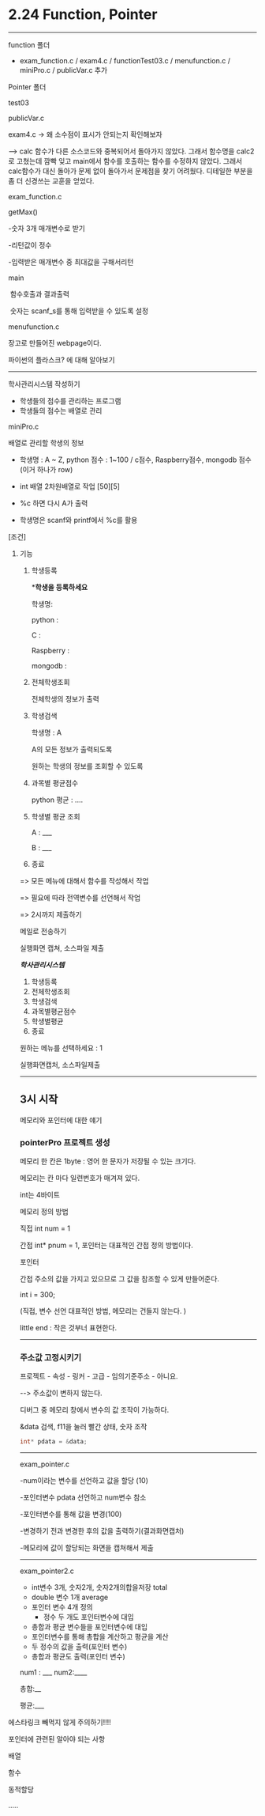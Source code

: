 # 2.24 Function, Pointer

---

function 폴더

* exam_function.c / exam4.c / functionTest03.c / menufunction.c / miniPro.c / publicVar.c 추가

Pointer 폴더 



test03

publicVar.c

exam4.c -> 왜 소수점이 표시가 안되는지 확인해보자

--> calc 함수가 다른 소스코드와 중복되어서 돌아가지 않았다. 그래서 함수명을 calc2로 고쳤는데 깜빡 잊고 main에서 함수를 호출하는 함수를 수정하지 않았다. 그래서 calc함수가 대신 돌아가 문제 없이 돌아가서 문제점을 찾기 어려웠다. 디테일한 부분을 좀 더 신경쓰는 교훈을 얻었다.



exam_function.c

getMax()

-숫자 3개 매개변수로 받기

-리턴값이 정수

-입력받은 매개변수 중 최대값을 구해서리턴



main

​	함수호출과 결과출력

​	숫자는 scanf_s를 통해 입력받을 수 있도록 설정



menufunction.c

장고로 만들어진 webpage이다.

파이썬의 플라스크? 에 대해 알아보기



---

학사관리시스템 작성하기

* 학생들의 점수를 관리하는 프로그램
* 학생들의 점수는 배열로 관리

miniPro.c

배열로 관리할 학생의 정보 

- 학생명 : A ~ Z, python 점수 : 1~100 / c점수, Raspberry점수, mongodb 점수 (이거 하나가 row)

- int 배열 2차원배열로 작업 [50][5]

- %c 하면 다시 A가 출력

- 학생명은 scanf와 printf에서 %c를 활용

  

[조건]

1. 기능 

   1. 학생등록

      *******학생을 등록하세요******

      학생명:

      python :

      C :

      Raspberry :

      mongodb : 

   2. 전체학생조회

      전체학생의 정보가 출력

   3. 학생검색

      학생명 : A

      A의 모든 정보가 출력되도록

      원하는 학생의 정보를 조회할 수 있도록 

   4. 과목별 평균점수

      python 평균 : ....

   5. 학생별 평균 조회

      A : ___ 

      B : ___

   6. 종료

   => 모든 메뉴에 대해서 함수를 작성해서 작업

   => 필요에  따라 전역변수를 선언해서 작업

   => 2시까지 제출하기

   메일로 전송하기 

   실행화면 캡쳐, 소스파일 제출

   

   *****학사관리시스템*****

   1. 학생등록
   2. 전체학생조회
   3. 학생검색
   4. 과목별평균점수
   5. 학생별평균
   6. 종료

   원하는 메뉴를 선택하세요 : 1

   

   실행화면캡처, 소스파일제출

   ---
   
   ## 3시 시작
   
   메모리와 포인터에 대한 얘기
   
   
   
   ### pointerPro 프로젝트 생성
   
   
   
   메모리 한 칸은 1byte : 영어 한 문자가 저장될 수 있는 크기다. 
   
   메모리는 칸 마다 일련번호가 매겨져 있다. 
   
   int는 4바이트 
   
   
   
   메모리 정의 방법
   
   직접 int num = 1
   
   간접 int* pnum = 1, 포인터는 대표적인 간접 정의 방법이다.
   
   
   
   포인터
   
   간접 주소의 값을 가지고 있으므로 그 값을 참조할 수 있게 만들어준다.
   
   
   
   int i = 300; 
   
   (직접, 변수 선언 대표적인 방법, 메모리는 건들지 않는다. )
   
   little end : 작은 것부너 표현한다.
   
   ---
   
   ### 주소값 고정시키기
   
   프로젝트 - 속성 - 링커 - 고급 - 임의기준주소 - 아니요.
   
   --> 주소값이 변하지 않는다.
   
   
   
   디버그 중 메모리 창에서 변수의 값 조작이 가능하다. 
   
   &data 검색, f11을 눌러 빨간 상태, 숫자 조작
   
   ```c
   int* pdata = &data;
   ```
   
   
   
   ---
   
   exam_pointer.c
   
   
   
   -num이라는 변수를 선언하고 값을 할당 (10)
   
   -포인터변수 pdata 선언하고 num변수 참소
   
   -포인터변수를 통해 값을 변경(100)
   
   -변경하기 전과 변경한 후의 값을 출력하기(결과화면캡처)
   
   -메모리에 값이 할당되는 화면을 캡쳐해서 제출
   
   ---
   
   exam_pointer2.c
   
   * int변수 3개, 숫자2개, 숫자2개의합을저장 total
   * double 변수 1개 average
   * 포인터 변수 4개 정의 
     * 정수 두 개도 포인터변수에 대입
   * 총합과 평균 변수들을 포인터변수에 대입
   * 포인터변수를 통해 총합을 계산하고 평균을 계산
   * 두 정수의 값을 출력(포인터 변수)
   * 총합과 평균도 출력(포인터 변수)
   
   num1 : ___ num2:____
   
   총합:__
   
   평균:___

에스타링크 빼먹지 않게 주의하기!!!!



포인터에 관련된 알아야 되는 사항

배열

함수

동적할당

.....